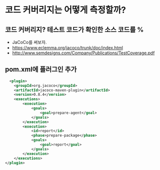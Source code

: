 # 코드 커버리지는 어떻게 측정할까?

## 코드 커버리지? 테스트 코드가 확인한 소스 코드를 %
- JaCoCo를 써보자.
- https://www.eclemma.org/jacoco/trunk/doc/index.html
- http://www.semdesigns.com/Company/Publications/TestCoverage.pdf

## pom.xml에 플러그인 추가

``` xml
  <plugin>
    <groupId>org.jacoco</groupId>
    <artifactId>jacoco-maven-plugin</artifactId>
    <version>0.8.4</version>
    <executions>
        <execution>
            <goals>
                <goal>prepare-agent</goal>
            </goals>
        </execution>
        <execution>
            <id>report</id>
            <phase>prepare-package</phase>
            <goals>
                <goal>report</goal>
            </goals>
        </execution>
    </executions>
</plugin>
```
